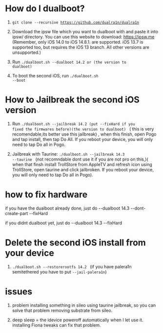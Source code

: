 # How do I dualboot?

1. <code>git clone --recursive https://github.com/dualra1n/dualra1n</code>

2. Download the ipsw file which you want to dualboot with and paste it into ipsw/ directory. You can use this website to download: https://ipsw.me (Remember, only iOS 14.0 to iOS 14.8.1. are supported. iOS 13.7 is supported too, but requires the iOS 13 branch. All other versions are unsupported.)

3. Run <code>./dualboot.sh --dualboot 14.2 or (the version to dualboot) </code>

4. To boot the second iOS, run <code>./dualboot.sh --boot</code>


# How to Jailbreak the second iOS version  

1. Run <code>./dualboot.sh --jailbreak 14.2 (put --fixHard if you fixed the firmwares before)(the version to dualboot) </code> ( this is very recomendable,its better use this jailbreak) , when this finish, open Pogo and tap install, then tap Do All. If you reboot your device, you will only need to tap Do all in Pogo.

2. Jailbreak with Taurine: <code>./dualboot.sh --jailbreak 14.3 --taurine </code> (not recomndable dont use it if you are not pro on this,)( when that finsh install TrollStore from AppleTV and refresh icon using TrollStore, open taurine and click jailbroken. If you reboot your device, you will only need to tap Do all in Pogo).

# how to fix hardware 

if you have the dualboot already done, just do --dualboot 14.3 --dont-create-part --fixHard

if you didnt dualboot yet, just do --dualboot 14.3 --fixHard

# Delete the second iOS install from your device

1. <code>./dualboot.sh --restorerootfs 14.2 </code> (if you have palera1n semitethered you have to put <code>--jail-palera1n</code>)


# issues 

1. problem installing something in sileo using taurine jailbreak, so you can solve that problem removing substrate from sileo.


2. deep sleep = the idevice poweroff automatically when I let use it. installing Fiona tweaks can fix that problem.


